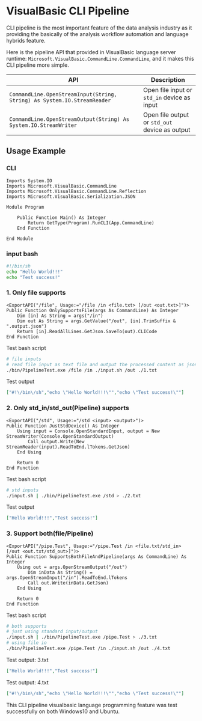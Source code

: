 # VisualBasic CLI Pipeline

CLI pipeline is the most important feature of the data analysis industry as it providing the basically of the analysis workflow automation and language hybrids feature.

Here is the pipeline API that provided in VisualBasic language server runtime: ``Microsoft.VisualBasic.CommandLine.CommandLine``, and it makes this CLI pipeline more simple.

|API|Description|
|---|-----------|
|``CommandLine.OpenStreamInput(String, String) As System.IO.StreamReader``|Open file input or ``std_in`` device as input|
|``CommandLine.OpenStreamOutput(String) As System.IO.StreamWriter``|Open file output or ``std_out`` device as output|

## Usage Example

### CLI

```vbnet
Imports System.IO
Imports Microsoft.VisualBasic.CommandLine
Imports Microsoft.VisualBasic.CommandLine.Reflection
Imports Microsoft.VisualBasic.Serialization.JSON

Module Program

    Public Function Main() As Integer
        Return GetType(Program).RunCLI(App.CommandLine)
    End Function

End Module
```

### input bash

```bash
#!/bin/sh
echo "Hello World!!!"
echo "Test success!"
```

### 1. Only file supports

```vbnet
<ExportAPI("/file", Usage:="/file /in <file.txt> [/out <out.txt>]")>
Public Function OnlySupportsFile(args As CommandLine) As Integer
    Dim [in] As String = args("/in")
    Dim out As String = args.GetValue("/out", [in].TrimSuffix & ".output.json")
    Return [in].ReadAllLines.GetJson.SaveTo(out).CLICode
End Function
```

Test bash script

```bash
# file inputs
# read file input as text file and output the processed content as json
./bin/PipelineTest.exe /file /in ./input.sh /out ./1.txt
```

Test output

```json
["#!\/bin\/sh","echo \"Hello World!!!\"","echo \"Test success!\""]
```

### 2. Only std_in/std_out(Pipeline) supports

```vbnet
<ExportAPI("/std", Usage:="/std <input> <output>")>
Public Function JustStdDevice() As Integer
    Using input = Console.OpenStandardInput, output = New StreamWriter(Console.OpenStandardOutput)
        Call output.Write(New StreamReader(input).ReadToEnd.lTokens.GetJson)
    End Using

    Return 0
End Function
```

Test bash script

```bash
# std inputs
./input.sh | ./bin/PipelineTest.exe /std > ./2.txt
```

Test output

```json
["Hello World!!!","Test success!"]
```

### 3. Support both(file/Pipeline)

```vbnet
<ExportAPI("/pipe.Test", Usage:="/pipe.Test /in <file.txt/std_in> [/out <out.txt/std_out>]")>
Public Function SupportsBothFileAndPipeline(args As CommandLine) As Integer
    Using out = args.OpenStreamOutput("/out")
        Dim inData As String() = args.OpenStreamInput("/in").ReadToEnd.lTokens
        Call out.Write(inData.GetJson)
    End Using

    Return 0
End Function
```

Test bash script

```bash
# both supports
# just using standard input/output
./input.sh | ./bin/PipelineTest.exe /pipe.Test > ./3.txt
# using file io
./bin/PipelineTest.exe /pipe.Test /in ./input.sh /out ./4.txt
```

Test output: 3.txt

```json
["Hello World!!!","Test success!"]
```

Test output: 4.txt

```json
["#!\/bin\/sh","echo \"Hello World!!!\"","echo \"Test success!\""]
```

This CLI pipeline visualbasic language programming feature was test successfully on both Windows10 and Ubuntu.
